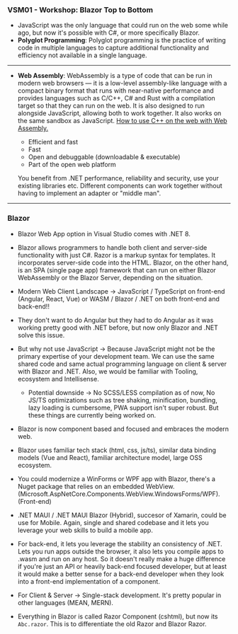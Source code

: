 ### VSM01 - Workshop: Blazor Top to Bottom
- JavaScript was the only language that could run on the web some while ago, but now it's possible with C#, or more specifically Blazor.
- **Polyglot Programming**: Polyglot programming is the practice of writing code in multiple languages to capture additional functionality and efficiency not available in a single language. 
---
- **Web Assembly**: WebAssembly is a type of code that can be run in modern web browsers — it is a low-level assembly-like language with a compact binary format that runs with near-native performance and provides languages such as C/C++, C# and Rust with a compilation target so that they can run on the web. It is also designed to run alongside JavaScript, allowing both to work together. It also works on the same sandbox as JavaScript. [How to use C++ on the web with Web Assembly.](https://developer.mozilla.org/en-US/docs/WebAssembly/C_to_Wasm)
    - Efficient and fast
    - Fast
    - Open and debuggable (downloadable & executable)
    - Part of the open web platform


    You benefit from .NET performance, reliability and security, use your existing libraries etc. Different components can work together without having to implement an adapter or "middle man".
---
### Blazor
- Blazor Web App option in Visual Studio comes with .NET 8.
- Blazor allows programmers to handle both client and server-side functionality with just C#. Razor is a markup syntax for templates. It incorporates server-side code into the HTML. Blazor, on the other hand, is an SPA (single page app) framework that can run on either Blazor WebAssembly or the Blazor Server, depending on the situation.
- Modern Web Client Landscape → JavaScript / TypeScript on front-end (Angular, React, Vue) or WASM / Blazor / .NET on both front-end and back-end!!
- They don't want to do Angular but they had to do Angular as it was working pretty good with .NET before, but now only Blazor and .NET solve this issue.
- But why not use JavaScript → Because JavaScript might not be the primary expertise of your development team. We can use the same shared code and same actual programming language on client & server with Blazor and .NET. Also, we would be familiar with Tooling, ecosystem and Intellisense.
    - Potential downside → No SCSS/LESS compilation as of now, No JS/TS optimizations such as tree shaking, minification, bundling, lazy loading is cumbersome, PWA support isn't super robust. But these things are currently being worked on.

- Blazor is now component based and focused and embraces the modern web. 
- Blazor uses familiar tech stack (html, css, js/ts), similar data binding models (Vue and React), familiar architecture model, large OSS ecosystem.
- You could modernize a WinForms or WPF app with Blazor, there's a Nuget package that relies on an embedded WebView. (Microsoft.AspNetCore.Components.WebView.WindowsForms/WPF). (Front-end)
- .NET MAUI / .NET MAUI Blazor (Hybrid), succesor of Xamarin, could be use for Mobile. Again, single and shared codebase and it lets you leverage your web skills to build a mobile app. 
- For back-end, it lets you leverage the stability an consistency of .NET. Lets you run apps outside the browser, it also lets you compile apps to .wasm and run on any host. So it doesn't really make a huge difference if you're just an API or heavily back-end focused developer, but at least it would make a better sense for a back-end developer when they look into a front-end implementation of a component. 
- For Client & Server → Single-stack development. It's pretty popular in other languages (MEAN, MERN). 
- Everything in Blazor is called Razor Component (cshtml), but now its `Abc.razor`. This is to differentiate the old Razor and Blazor Razor.